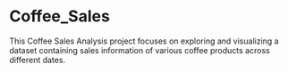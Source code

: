 # Coffee_Sales
This Coffee Sales Analysis project focuses on exploring and visualizing a dataset containing sales information of various coffee products across different dates.
